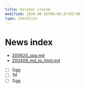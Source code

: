 ```yaml
---
title: Каталог статей
modified: 2020-06-25T00:00:37+03:00
type: Checklist
---
```


# News index

* [200624_spa.md](./200624_spa.md)
* [200409_md_to_html.md](./200409_md_to_html.md)
- [ ] Ggg
- [ ] Ttf
- [ ] Ggg